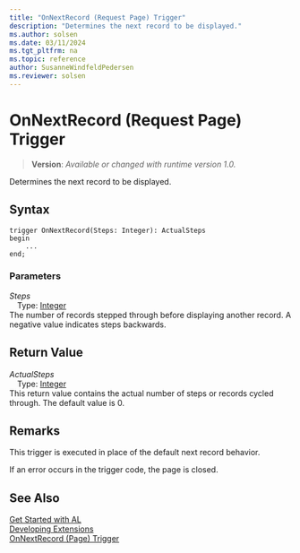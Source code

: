 ```yaml
---
title: "OnNextRecord (Request Page) Trigger"
description: "Determines the next record to be displayed."
ms.author: solsen
ms.date: 03/11/2024
ms.tgt_pltfrm: na
ms.topic: reference
author: SusanneWindfeldPedersen
ms.reviewer: solsen
---
```

[//]: # (START>DO_NOT_EDIT)
[//]: # (IMPORTANT:Do not edit any of the content between here and the END>DO_NOT_EDIT.)
[//]: # (Any modifications should be made in the .xml files in the ModernDev repo.)

# OnNextRecord (Request Page) Trigger
> **Version**: _Available or changed with runtime version 1.0._

Determines the next record to be displayed.


## Syntax
```AL
trigger OnNextRecord(Steps: Integer): ActualSteps
begin
    ...
end;
```

### Parameters

*Steps*  
&emsp;Type: [Integer](../../methods-auto/integer/integer-data-type.md)  
The number of records stepped through before displaying another record. A negative value indicates steps backwards.  


## Return Value

*ActualSteps*  
&emsp;Type: [Integer](../../methods-auto/integer/integer-data-type.md)  
This return value contains the actual number of steps or records cycled through. The default value is 0.  

[//]: # (IMPORTANT: END>DO_NOT_EDIT)

## Remarks

This trigger is executed in place of the default next record behavior.  

If an error occurs in the trigger code, the page is closed.  

## See Also  
[Get Started with AL](../../devenv-get-started.md)  
[Developing Extensions](../../devenv-dev-overview.md)  
[OnNextRecord (Page) Trigger](../page/devenv-onnextrecord-page-trigger.md)
